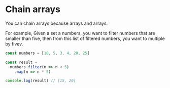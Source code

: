 # Chain arrays

You can chain arrays because arrays and arrays.

For example, Given a set a numbers, you want to filter numbers that are smaller than five, then from this list of filtered numbers, you want to multiple by fivev.

```js
const numbers = [10, 5, 3, 4, 20, 25]

const result =
  numbers.filter(n => n < 5)
    .map(n => n * 5)

console.log(result) // [15, 20]
```
